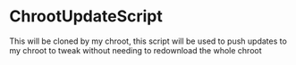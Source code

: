 # ChrootUpdateScript
This will be cloned by my chroot, this script will be used to push updates to my chroot to tweak without needing to redownload the whole chroot
